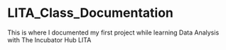 # LITA_Class_Documentation
This is where I documented my first project while learning Data Analysis with The Incubator Hub LITA
